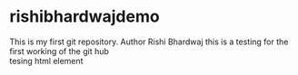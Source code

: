 # rishibhardwajdemo
This is my first git repository.
Author Rishi Bhardwaj 
this is a testing for the first working of the git hub 
<br>
tesing html element
<br>

